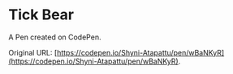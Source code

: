 # Tick Bear

A Pen created on CodePen.

Original URL: [https://codepen.io/Shyni-Atapattu/pen/wBaNKyR](https://codepen.io/Shyni-Atapattu/pen/wBaNKyR).

